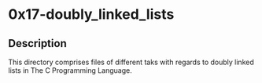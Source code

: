 # 0x17-doubly_linked_lists

## Description
   This directory comprises files of different taks with regards to doubly linked lists in The C Programming Language.